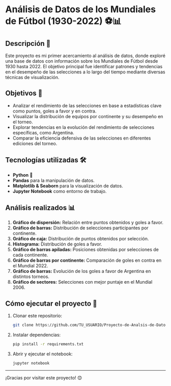 # Análisis de Datos de los Mundiales de Fútbol (1930-2022) ⚽📊

## Descripción 📖
Este proyecto es mi primer acercamiento al análisis de datos, donde exploré una base de datos con información sobre los Mundiales de Fútbol desde 1930 hasta 2022. El objetivo principal fue identificar patrones y tendencias en el desempeño de las selecciones a lo largo del tiempo mediante diversas técnicas de visualización.

## Objetivos 🎯
- Analizar el rendimiento de las selecciones en base a estadísticas clave como puntos, goles a favor y en contra.
- Visualizar la distribución de equipos por continente y su desempeño en el torneo.
- Explorar tendencias en la evolución del rendimiento de selecciones específicas, como Argentina.
- Comparar la eficiencia defensiva de las selecciones en diferentes ediciones del torneo.

## Tecnologías utilizadas 🛠️
- **Python** 🐍
- **Pandas** para la manipulación de datos.
- **Matplotlib & Seaborn** para la visualización de datos.
- **Jupyter Notebook** como entorno de trabajo.

## Análisis realizados 📊
1. **Gráfico de dispersión:** Relación entre puntos obtenidos y goles a favor.
2. **Gráfico de barras:** Distribución de selecciones participantes por continente.
3. **Gráfico de caja:** Distribución de puntos obtenidos por selección.
4. **Histograma:** Distribución de goles a favor.
5. **Gráfico de barras apiladas:** Posiciones obtenidas por selecciones de cada continente.
6. **Gráfico de barras por continente:** Comparación de goles en contra en el Mundial 2022.
7. **Gráfico de barras:** Evolución de los goles a favor de Argentina en distintos torneos.
8. **Gráfico de sectores:** Selecciones con mejor puntaje en el Mundial 2006.

## Cómo ejecutar el proyecto 🚀
1. Clonar este repositorio:
   ```bash
   git clone https://github.com/TU_USUARIO/Proyecto-de-Analsis-de-Datos-del-Mundial.git
   ```
2. Instalar dependencias:
   ```bash
   pip install -r requirements.txt
   ```
3. Abrir y ejecutar el notebook:
   ```bash
   jupyter notebook
   ```
---

¡Gracias por visitar este proyecto! 😊
